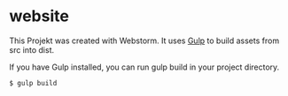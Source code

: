 # website

This Projekt was created with Webstorm. It uses [Gulp](https://github.com/gulpjs/gulp/blob/master/docs/getting-started.md) to build assets from src into dist.

If you have Gulp installed, you can run gulp build in your project directory.

``` 
$ gulp build
```
